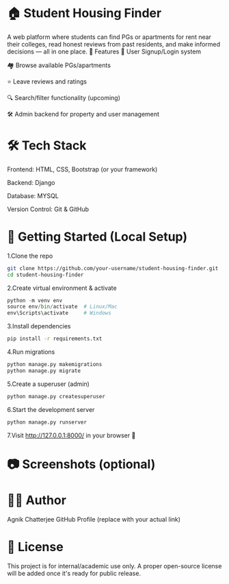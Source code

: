 # 🏠 Student Housing Finder
A web platform where students can find PGs or apartments for rent near their colleges, read honest reviews from past residents, and make informed decisions — all in one place.
📌 Features
🔐 User Signup/Login system

🏘️ Browse available PGs/apartments

⭐ Leave reviews and ratings

🔍 Search/filter functionality (upcoming)

🛠️ Admin backend for property and user management
# 🛠 Tech Stack
Frontend: HTML, CSS, Bootstrap (or your framework)

Backend: Django

Database: MYSQL

Version Control: Git & GitHub

# 🚀 Getting Started (Local Setup)
1.Clone the repo
```bash
git clone https://github.com/your-username/student-housing-finder.git
cd student-housing-finder
```

2.Create virtual environment & activate
```python
python -m venv env
source env/bin/activate  # Linux/Mac
env\Scripts\activate     # Windows
```

3.Install dependencies
```bash
pip install -r requirements.txt
```

4.Run migrations
```bash
python manage.py makemigrations
python manage.py migrate
```

5.Create a superuser (admin)
```bash
python manage.py createsuperuser
```

6.Start the development server
```bash
python manage.py runserver
```

7.Visit http://127.0.0.1:8000/ in your browser 🚀

# 📷 Screenshots (optional)


# 🙋‍♂️ Author
Agnik Chatterjee
GitHub Profile (replace with your actual link)

# 📄 License
This project is for internal/academic use only. A proper open-source license will be added once it's ready for public release.

